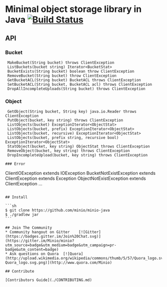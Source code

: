 # Minimal object storage library in Java [![Build Status](https://travis-ci.org/minio/minio-java.svg)](https://travis-ci.org/minio/minio-java)

## API

### Bucket

~~~
 MakeBucket(String bucket) throws ClientException
 ListBuckets(bucket string) Iterator<BucketStat>
 BucketExists(String bucket) boolean throw ClientException
 RemoveBucket(String bucket) throw ClientException
 GetBucketACL(String bucket) BucketACL throws ClientException
 SetBucketACL(String bucket, BucketACL acl) throws ClientException
 DropAllIncompleteUploads(String bucket) throws ClientException
~~~

### Object

~~~
 GetObject(String bucket, String key) java.io.Reader throws ClientException
 PutObject(bucket, key string) throws ClientException
 ListObjects(bucket) ExceptionIterator<ObjectStat>
 ListObjects(bucket, prefix) ExceptionIterator<ObjectStat>
 ListObjects(bucket, recursive) ExceptionIterator<ObjectStat>
 ListObjects(bucket, prefix string, recursive bool) ExceptionIterator<ObjectStat>
 StatObject(bucket, key string) ObjectStat throws ClientException
 RemoveObject(bucket, key string) throws ClientException
 DropIncompleteUpload(bucket, key string) throws ClientException

### Error

~~~
 ClientIOException extends IOException
 BucketNotExistException extends ClientException extends Exception
 ObjectNotExistException extends ClientException
 ...
~~~

## Install

```sh
$ git clone https://github.com/minio/minio-java
$ ./gradlew jar
```

## Join The Community
* Community hangout on Gitter    [![Gitter](https://badges.gitter.im/Join%20Chat.svg)](https://gitter.im/Minio/minio?utm_source=badge&utm_medium=badge&utm_campaign=pr-badge&utm_content=badge)
* Ask questions on Quora  [![Quora](http://upload.wikimedia.org/wikipedia/commons/thumb/5/57/Quora_logo.svg/55px-Quora_logo.svg.png)](http://www.quora.com/Minio)

## Contribute

[Contributors Guide](./CONTRIBUTING.md)
